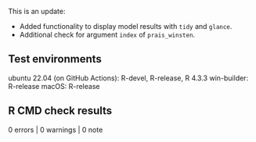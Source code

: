 This is an update:

* Added functionality to display model results with `tidy` and `glance`.
* Additional check for argument `index` of `prais_winsten`.

## Test environments
ubuntu 22.04 (on GitHub Actions): R-devel, R-release, R 4.3.3
win-builder: R-release
macOS: R-release

## R CMD check results

0 errors | 0 warnings | 0 note

